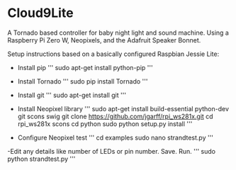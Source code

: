 # Cloud9Lite

A Tornado based controller for baby night light and sound machine. Using a Raspberry Pi Zero W, Neopixels, and the Adafruit Speaker Bonnet.


Setup instructions based on a basically configured Raspbian Jessie Lite:

  - Install pip
  '''
  sudo apt-get install python-pip
  '''

  - Install Tornado
  '''
  sudo pip install Tornado
  '''
  
  - Install git
  '''
  sudo apt-get install git
  '''
  
  - Install Neopixel library
  '''
  sudo apt-get install build-essential python-dev git scons swig
  git clone https://github.com/jgarff/rpi_ws281x.git
  cd rpi_ws281x
  scons
  cd python
  sudo python setup.py install
  '''
  
  - Configure Neopixel test
  '''
  cd examples
  sudo nano strandtest.py
  '''
  
  -Edit any details like number of LEDs or pin number. Save. Run.
  '''
  sudo python strandtest.py
  '''

